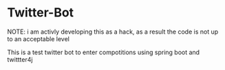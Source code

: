 # Twitter-Bot

NOTE: i am activly developing this as a hack, as a result the code is not up to an acceptable level

This is a test twitter bot to enter compotitions using spring boot and twittter4j
